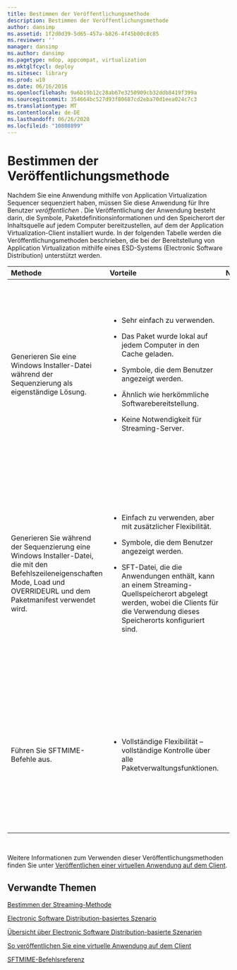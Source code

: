 ```yaml
---
title: Bestimmen der Veröffentlichungsmethode
description: Bestimmen der Veröffentlichungsmethode
author: dansimp
ms.assetid: 1f2d0d39-5d65-457a-b826-4f45b00c8c85
ms.reviewer: ''
manager: dansimp
ms.author: dansimp
ms.pagetype: mdop, appcompat, virtualization
ms.mktglfcycl: deploy
ms.sitesec: library
ms.prod: w10
ms.date: 06/16/2016
ms.openlocfilehash: 9a6b19b12c28ab67e3250909cb32ddb8419f399a
ms.sourcegitcommit: 354664bc527d93f80687cd2eba70d1eea024c7c3
ms.translationtype: MT
ms.contentlocale: de-DE
ms.lasthandoff: 06/26/2020
ms.locfileid: "10808899"
---
```

# Bestimmen der Veröffentlichungsmethode


Nachdem Sie eine Anwendung mithilfe von Application Virtualization Sequencer sequenziert haben, müssen Sie diese Anwendung für Ihre Benutzer *veröffentlichen* . Die Veröffentlichung der Anwendung besteht darin, die Symbole, Paketdefinitionsinformationen und den Speicherort der Inhaltsquelle auf jedem Computer bereitzustellen, auf dem der Application Virtualization-Client installiert wurde. In der folgenden Tabelle werden die Veröffentlichungsmethoden beschrieben, die bei der Bereitstellung von Application Virtualization mithilfe eines ESD-Systems (Electronic Software Distribution) unterstützt werden.

<table>
<colgroup>
<col width="33%" />
<col width="33%" />
<col width="33%" />
</colgroup>
<thead>
<tr class="header">
<th align="left">Methode</th>
<th align="left">Vorteile</th>
<th align="left">Nachteile</th>
</tr>
</thead>
<tbody>
<tr class="odd">
<td align="left"><p>Generieren Sie eine Windows Installer-Datei während der Sequenzierung als eigenständige Lösung.</p></td>
<td align="left"><ul>
<li><p>Sehr einfach zu verwenden.</p></li>
<li><p>Das Paket wurde lokal auf jedem Computer in den Cache geladen.</p></li>
<li><p>Symbole, die dem Benutzer angezeigt werden.</p></li>
<li><p>Ähnlich wie herkömmliche Softwarebereitstellung.</p></li>
<li><p>Keine Notwendigkeit für Streaming-Server.</p></li>
</ul></td>
<td align="left"><ul>
<li><p>Keine Flexibilität beim Speicherort von Paketinhalten auf Computern – derselbe Standort auf allen Computern.</p></li>
<li><p>Sie müssen nur Programme hinzufügen/entfernen oder msiexec verwenden, um Anwendungen zu entfernen.</p></li>
<li><p>Entfernen und ersetzen durch neue Version, die für die Paketaktualisierung erforderlich ist.</p></li>
</ul></td>
</tr>
<tr class="even">
<td align="left"><p>Generieren Sie während der Sequenzierung eine Windows Installer-Datei, die mit den Befehlszeileneigenschaften Mode, Load und OVERRIDEURL und dem Paketmanifest verwendet wird.</p></td>
<td align="left"><ul>
<li><p>Einfach zu verwenden, aber mit zusätzlicher Flexibilität.</p></li>
<li><p>Symbole, die dem Benutzer angezeigt werden.</p></li>
<li><p>SFT-Datei, die die Anwendungen enthält, kann an einem Streaming-Quellspeicherort abgelegt werden, wobei die Clients für die Verwendung dieses Speicherorts konfiguriert sind.</p></li>
</ul></td>
<td align="left"><ul>
<li><p>Begrenzte Flexibilität – nur der Speicherort des Paketinhalts kann zur Laufzeit gesteuert werden.</p></li>
<li><p>Sie müssen nur Programme hinzufügen/entfernen oder msiexec verwenden, um die Anwendung zu entfernen.</p></li>
<li><p>Entfernen und ersetzen mit der neuen Version, die für die Paketaktualisierung erforderlich ist, es sei denn, Sie verwenden Streaming Server.</p></li>
</ul></td>
</tr>
<tr class="odd">
<td align="left"><p>Führen Sie SFTMIME-Befehle aus.</p></td>
<td align="left"><ul>
<li><p>Vollständige Flexibilität – vollständige Kontrolle über alle Paketverwaltungsfunktionen.</p></li>
</ul></td>
<td align="left"><ul>
<li><p>Befehle müssen für die Verwendung mit dem ESD-System skriptiert werden.</p></li>
<li><p>Befehle müssen auf jedem Computer in der richtigen Reihenfolge ausgeführt werden.</p></li>
<li><p>Detailliertes Verständnis der Befehlssprache und sorgfältige Planung erforderlich.</p></li>
</ul></td>
</tr>
</tbody>
</table>

 

Weitere Informationen zum Verwenden dieser Veröffentlichungsmethoden finden Sie unter [Veröffentlichen einer virtuellen Anwendung auf dem Client](how-to-publish-a-virtual-application-on-the-client.md).

## Verwandte Themen


[Bestimmen der Streaming-Methode](determine-your-streaming-method.md)

[Electronic Software Distribution-basiertes Szenario](electronic-software-distribution-based-scenario.md)

[Übersicht über Electronic Software Distribution-basierte Szenarien](electronic-software-distribution-based-scenario-overview.md)

[So veröffentlichen Sie eine virtuelle Anwendung auf dem Client](how-to-publish-a-virtual-application-on-the-client.md)

[SFTMIME-Befehlsreferenz](sftmime--command-reference.md)

 

 





